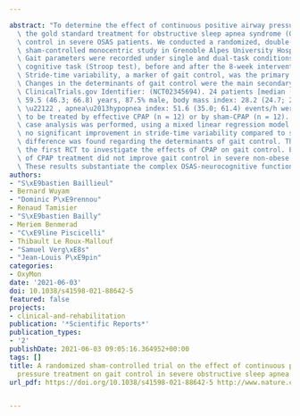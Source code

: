 ---
abstract: "To determine the effect of continuous positive airway pressure (CPAP),\
  \ the gold standard treatment for obstructive sleep apnea syndrome (OSAS), on gait\
  \ control in severe OSAS patients. We conducted a randomized, double-blind, parallel-group,\
  \ sham-controlled monocentric study in Grenoble Alpes University Hospital, France.\
  \ Gait parameters were recorded under single and dual-task conditions using a visuo-verbal\
  \ cognitive task (Stroop test), before and after the 8-week intervention period.\
  \ Stride-time variability, a marker of gait control, was the primary study endpoint.\
  \ Changes in the determinants of gait control were the main secondary outcomes.\
  \ ClinicalTrials.gov Identifier: (NCT02345694). 24 patients [median (Q1; Q3)]: age:\
  \ 59.5 (46.3; 66.8) years, 87.5% male, body mass index: 28.2 (24.7; 29.8) kg. m\
  \ \u22122 , apnea\u2013hypopnea index: 51.6 (35.0; 61.4) events/h were randomized\
  \ to be treated by effective CPAP (n = 12) or by sham-CPAP (n = 12). A complete\
  \ case analysis was performed, using a mixed linear regression model. CPAP elicited\
  \ no significant improvement in stride-time variability compared to sham-CPAP. No\
  \ difference was found regarding the determinants of gait control. This study is\
  \ the first RCT to investigate the effects of CPAP on gait control. Eight weeks\
  \ of CPAP treatment did not improve gait control in severe non-obese OSAS patients.\
  \ These results substantiate the complex OSAS-neurocognitive function relationship."
authors:
- "S\xE9bastien Baillieul"
- Bernard Wuyam
- "Dominic P\xE9rennou"
- Renaud Tamisier
- "S\xE9bastien Bailly"
- Meriem Benmerad
- "C\xE9line Piscicelli"
- Thibault Le Roux-Mallouf
- "Samuel Verg\xE8s"
- "Jean-Louis P\xE9pin"
categories:
- OxyMon
date: '2021-06-03'
doi: 10.1038/s41598-021-88642-5
featured: false
projects:
- clinical-and-rehabilitation
publication: '*Scientific Reports*'
publication_types:
- '2'
publishDate: 2021-06-03 09:05:16.364952+00:00
tags: []
title: A randomized sham-controlled trial on the effect of continuous positive airway
  pressure treatment on gait control in severe obstructive sleep apnea patients
url_pdf: https://doi.org/10.1038/s41598-021-88642-5 http://www.nature.com/articles/s41598-021-88642-5

---

